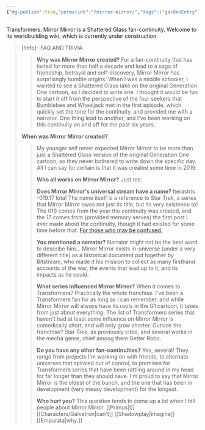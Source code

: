 ```yaml
---
{"dg-publish":true,"permalink":"/mirror-mirror/","tags":["gardenEntry"],"noteIcon":"default","created":"2025-03-24T16:22:52.313-04:00","updated":"2025-03-25T14:18:50.161-04:00"}
---
```

 
Transformers: Mirror Mirror is a Shattered Glass fan-continuity. Welcome to its worldbuilding wiki, which is currently under construction.  

> [!info]- FAQ AND TRIVIA
> >**Why was Mirror Mirror created?**
> >For a fan-continuity that has lasted for more than half a decade and lead to a saga of friendship, betrayal and self-discovery, Mirror Mirror has surprisingly humble origins. When I was a middle schooler, I wanted to see a Shattered Glass take on the original Generation One cartoon, so I decided to write one. I thought it would be fun to start it off from the perspective of the four seekers that Bumblebee and Wheeljack met in the first episode, which quickly set the tone for the continuity, and provided me with a narrator.  One thing lead to another, and I've been working on this continuity on and off for the past six years. 
> >
> **When was Mirror Mirror created?** 
> > My younger self never expected Mirror Mirror to be more than just a Shattered Glass version of the original Generation One cartoon, so they never bothered to write down the specific day. All I can say for certain is that it was created some time in 2019. 
> > 
> > **Who all works on Mirror Mirror?**
> > Just me. 
> > 
> > **Does Mirror Mirror's universal stream have a name?**
> > Iterastris -019.17 Iota! The name itself is a reference to Star Trek, a series that Mirror Mirror owes not just its title, but its very existence to! The 019 comes from the year the continuity was created, and the 17 comes from (provided memory serves) the first post I ever made about the continuity, though it had existed for some time before that. [For those who may be confused.](https://tfwiki.net/wiki/Universal_stream) 
> > 
> >**You mentioned a narrator?**
> >Narrator might not be the best word to describe him... Mirror Mirror exists in-universe (under a very different title) as a historical document put together by Bitstream, who made it his mission to collect as many firsthand accounts of the war, the events that lead up to it, and its impacts as he could.
> > 
> >  **What series influenced Mirror Mirror?**
> > When it comes to Transformers? Practically the whole franchise. I've been a Transformers fan for as long as I can remember, and while Mirror Mirror will always have its roots in the G1 cartoon, it takes from just about everything. The list of Transformers series that haven't had at least some influence on Mirror Mirror is comedically short, and will only grow shorter. Outside the franchise? Star Trek, as previously cited, and several works in the mecha genre, chief among them Getter Robo.  
> > 
>> **Do you have any other fan-continuities?**
> Yes, several! They range from projects I'm working on with friends, to alternate universes that spiraled out of control, to premises for Transformers series that have been rattling around in my head for far longer than they should have. I'm proud to say that Mirror Mirror is the oldest of the bunch, and the one that has been in development (very messy development) for the longest.  
> >
> >**Who hurt you?**
> >This question tends to come up a lot when I tell people about Mirror Mirror. [[Primus\|I]] [[Characters/Galvatron\|can't]] [[Shadowplay\|imagine]] [[Empurata\|why.]] 
> 


